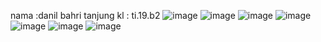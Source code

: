 nama :danil bahri tanjung
kl : ti.19.b2
![image](https://user-images.githubusercontent.com/81598231/120143394-42bbd680-c20a-11eb-9894-65c6575c9813.png)
![image](https://user-images.githubusercontent.com/81598231/120143439-51a28900-c20a-11eb-890b-1e82cb079c08.png)
![image](https://user-images.githubusercontent.com/81598231/120143653-b1009900-c20a-11eb-9af4-18af4b53f403.png)
![image](https://user-images.githubusercontent.com/81598231/120143718-d392b200-c20a-11eb-89ae-e5761bc14a91.png)
![image](https://user-images.githubusercontent.com/81598231/120144312-e5c12000-c20b-11eb-8293-978d8e60e954.png)
![image](https://user-images.githubusercontent.com/81598231/120145041-1eadc480-c20d-11eb-8cc6-cf0845665e71.png)
![image](https://user-images.githubusercontent.com/81598231/120145125-3e44ed00-c20d-11eb-80bc-95f43d31a867.png)
